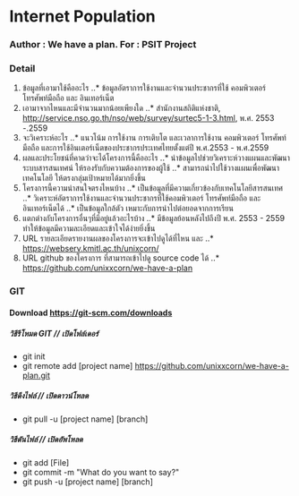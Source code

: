 # Internet Population
### Author : We have a plan. For : PSIT Project

### Detail
1. ข้อมูลที่เอามาใช้คืออะไร
..* ข้อมูลอัตราการใช้งานและจำนวนประชากรที่ใช้ คอมพิวเตอร์ โทรศัพท์มือถือ และ อินเทอร์เน็ต
2. เอามาจากไหนและมีจำนวนมากน้อยเพียงใด 
..* สำนักงานสถิติแห่งชาติ, http://service.nso.go.th/nso/web/survey/surtec5-1-3.html, พ.ศ. 2553 -.2559
3. จะวิเคราะห์อะไร
..* แนวโน้ม การใช้งาน การเติบโต และเวลาการใช้งาน คอมพิวเตอร์ โทรศัพท์มือถือ และการใช้อินเตอร์เน็ตของประชากรประเทศไทยตั้งแต่ปี พ.ศ.2553 - พ.ศ.2559
4. ผลและประโยชน์ที่คาดว่าจะได้โครงการนี้คืออะไร
..* นำข้อมูลไปช่วยวิเคราะห์วางแผนและพัฒนา ระบบสารสนเทศน์ ให้รองรับกับความต้องการของผู้ใช้
..* สามารถนำไปใช้วางแผนเพื่อพัฒนา เทคโนโลยี ให้ตรงกลุ่มเป้าหมายได้มากยิ่งขึ้น
5. โครงการนี้ความน่าสนใจตรงไหนบ้าง
..* เป็นข้อมูลที่มีความเกี่ยวข้องกับเทคโนโลยีสารสนเทศ
..* วิเคราะห์อัตราการใช้งานและจำนวนประชากรที่ใช้คอมพิวเตอร์ โทรศัพท์มือถือ และ อินเทอร์เน็ตได้
..* เป็นข้อมูลใกล้ตัว เหมาะกับการนำไปต่อยอดจากการเรียน
6. แตกต่างกับโครงการอื่นๆที่มีอยู่แล้วอะไรบ้าง 
..* มีข้อมูลย้อนหลังไปถึงปี พ.ศ. 2553 - 2559 ทำให้ข้อมูลมีความละเอียดและเข้าใจได้ง่ายยิ่งขึ้น     
7. URL รายละเอียดรายงานผลของโครงการจะเข้าไปดูได้ที่ไหน และ 
..* https://webserv.kmitl.ac.th/unixcorn/
8. URL github ของโครงการ ที่สามารถเข้าไปดู source code ได้
..* https://github.com/unixxcorn/we-have-a-plan

### GIT
#### Download https://git-scm.com/downloads
##### วิธีรีโหมด GIT // เปิดโฟล์เดอร์
* git init
* git remote add [project name] https://github.com/unixxcorn/we-have-a-plan.git
##### วิธีดึงไฟล์  // เปิดดาวน์โหลด
* git pull -u [project name] [branch]
##### วิธีดันไฟล์  // เปิดอัพโหลด
* git add [File]
* git commit -m "What do you want to say?"
* git push -u [project name] [branch]
